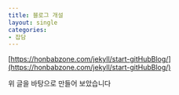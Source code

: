 ```yaml
---
title: 블로그 개설
layout: single
categories:
- 잡담
---
```


[https://honbabzone.com/jekyll/start-gitHubBlog/](https://honbabzone.com/jekyll/start-gitHubBlog/)

위 글을 바탕으로 만들어 보았습니다
